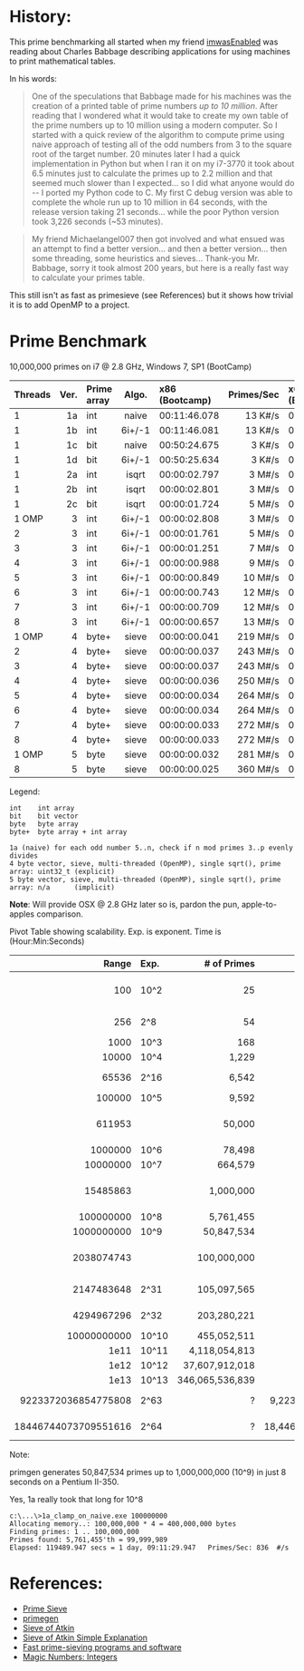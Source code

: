 # History:

This prime benchmarking all started when my friend [imwasEnabled](https://github.com/imwasEnabled) was reading about Charles Babbage describing applications for using machines to print mathematical tables.

In his words:


> One of the speculations that Babbage made for his machines was the creation of
a printed table of prime numbers *up to 10 million*.  After reading that I wondered
what it would take to create my own table of the prime numbers up to 10 million
using a modern computer.  So I started with a quick review of the algorithm to
compute prime using naive approach of testing all of the odd numbers from 3 to the
square root of the target number.  20 minutes later I had a quick implementation in
Python but when I ran it on my i7-3770 it took about 6.5 minutes just to calculate
the primes up to 2.2 million and that seemed much slower than I expected... so I
did what anyone would do -- I ported my Python code to C.  My first C debug
version was able to complete the whole run up to 10 million in 64 seconds, with the
release version taking 21 seconds... while the poor Python version took 3,226 seconds
(~53 minutes).  

> My friend Michaelangel007 then got involved and what ensued was an attempt to find a better version... and then a
better version... then some threading, some heuristics and sieves...  Thank-you Mr.
Babbage, sorry it took almost 200 years, but here is a really fast way to calculate
your primes table.

This still isn't as fast as primesieve (see References) but it shows how trivial it is to add OpenMP to a project.


# Prime Benchmark

10,000,000 primes on i7 @ 2.8 GHz, Windows 7, SP1 (BootCamp)

|Threads|Ver.|Prime array|Algo.|x86 (Bootcamp)|Primes/Sec|x64 (Bootcamp)|Primes/Sec| OSX 10.10 i7 @ 2.6 GHz |Primes/Sec |
|:------|---:|:--|:----:|:-------------|---------:|:-------------|---------:|:-----------------------|----------:|
|1      |1a|int  |naive | 00:11:46.078 |  13 K#/s | 00:26:42.294 |   6 K#/s | 00:12:22.641 |  13 K#/s|
|1      |1b|int  |6i+/-1| 00:11:46.081 |  13 K#/s | 00:26:33.725 |   6 K#/s | 00:12:23.646 |  13 K#/s|
|1      |1c|bit  |naive | 00:50:24.675 |   3 K#/s | 01:10:36.804 |   2 K#/s | 01:07:47.442 |   2 K#/s|
|1      |1d|bit  |6i+/-1| 00:50:25.634 |   3 K#/s | 01:03:52.921 |   2 K#/s | 00:56:41.401 |   2 K#/s|
|1      |2a|int  |isqrt | 00:00:02.797 |   3 M#/s | 00:00:06.272 |   1 M#/s | 00:00:06.652 |   1 M#/s|
|1      |2b|int  |isqrt | 00:00:02.801 |   3 M#/s | 00:00:06.269 |   1 M#/s | 00:00:06.612 |   1 M#/s|
|1      |2c|bit  |isqrt | 00:00:01.724 |   5 M#/s | 00:00:02.682 |   3 M#/s | 00:00:01.574 |   5 M#/s|
|1 OMP  | 3|int  |6i+/-1| 00:00:02.808 |   3 M#/s | 00:00:06.297 |   1 M#/s | 00:00:06.567 |   1 M#/s|
|2      | 3|int  |6i+/-1| 00:00:01.761 |   5 M#/s | 00:00:03.931 |   2 M#/s | 00:00:04.141 |   2 M#/s|
|3      | 3|int  |6i+/-1| 00:00:01.251 |   7 M#/s | 00:00:02.760 |   3 M#/s | 00:00:02.948 |   3 M#/s|
|4      | 3|int  |6i+/-1| 00:00:00.988 |   9 M#/s | 00:00:02.150 |   4 M#/s | 00:00:02.326 |   3 M#/s|
|5      | 3|int  |6i+/-1| 00:00:00.849 |  10 M#/s | 00:00:01.776 |   5 M#/s | 00:00:02.035 |   4 M#/s|
|6      | 3|int  |6i+/-1| 00:00:00.743 |  12 M#/s | 00:00:01.549 |   5 M#/s | 00:00:02.186 |   4 M#/s|
|7      | 3|int  |6i+/-1| 00:00:00.709 |  12 M#/s | 00:00:01.383 |   6 M#/s | 00:00:02.383 |   3 M#/s|
|8      | 3|int  |6i+/-1| 00:00:00.657 |  13 M#/s | 00:00:01.244 |   7 M#/s | 00:00:02.404 |   3 M#/s|
|1 OMP  | 4|byte+|sieve | 00:00:00.041 | 219 M#/s | 00:00:00.041 | 219 M#/s | 00:00:00.045 | 198 M#/s|
|2      | 4|byte+|sieve | 00:00:00.037 | 243 M#/s | 00:00:00.037 | 243 M#/s | 00:00:00.044 | 203 M#/s|
|3      | 4|byte+|sieve | 00:00:00.037 | 243 M#/s | 00:00:00.035 | 257 M#/s | 00:00:00.043 | 207 M#/s|
|4      | 4|byte+|sieve | 00:00:00.036 | 250 M#/s | 00:00:00.035 | 257 M#/s | 00:00:00.038 | 233 M#/s|
|5      | 4|byte+|sieve | 00:00:00.034 | 264 M#/s | 00:00:00.035 | 257 M#/s | 00:00:00.039 | 227 M#/s|
|6      | 4|byte+|sieve | 00:00:00.034 | 264 M#/s | 00:00:00.034 | 264 M#/s | 00:00:00.038 | 232 M#/s|
|7      | 4|byte+|sieve | 00:00:00.033 | 272 M#/s | 00:00:00.032 | 281 M#/s | 00:00:00.037 | 237 M#/s|
|8      | 4|byte+|sieve | 00:00:00.033 | 272 M#/s | 00:00:00.033 | 272 M#/s | 00:00:00.037 | 241 M#/s|
|1 OMP  | 5|byte |sieve | 00:00:00.032 | 281 M#/s | 00:00:00.033 | 272 M#/s |              |         |
|8      | 5|byte |sieve | 00:00:00.025 | 360 M#/s | 00:00:00.024 | 375 M#/s | 00:00:00.030 | 293 M#/s|

Legend:

    int    int array
    bit    bit vector
    byte   byte array
    byte+  byte array + int array

    1a (naive) for each odd number 5..n, check if n mod primes 3..p evenly divides
    4 byte vector, sieve, multi-threaded (OpenMP), single sqrt(), prime array: uint32_t (explicit)
    5 byte vector, sieve, multi-threaded (OpenMP), single sqrt(), prime array: n/a      (implicit)

**Note**: Will provide OSX @ 2.8 GHz later so is, pardon the pun, apple-to-apples comparison.

Pivot Table showing scalability. Exp. is exponent. Time is (Hour:Min:Seconds)

|               Range|Exp. |    # of Primes|                n'th PRime|Description             |1a          |1d          |2a          |2c          |4           |5           |
|-------------------:|:----|--------------:|-------------------------:|:-----------------------|:-----------|:-----------|:-----------|:-----------|:-----------|:-----------|
|                 100|10^2 |             25|                        97|Primes between 1 & 100  |            |            |            |            |            |            |
|                 256| 2^8 |             54|                       251|Largest 8-bit prime     |            |            |            |            |            |            |
|                1000|10^3 |            168|                       997|                        |            |            |            |            |            |            |
|               10000|10^4 |          1,229|                     9,973|                        |            |            |            |            |            |            |
|               65536| 2^16|          6,542|                    65,521|Largest 16-bit prime    |            |            |            |            |            |            |
|              100000|10^5 |          9,592|                    99,991|                        |            |            |            |            |            |            |
|              611953|     |         50,000|                   611,953|First 50,5000 primes    |00:00:09.071|00:00:19.983|00:00:00.122|00:00:00.061|00:00:00.002|00:00:00.002|
|             1000000|10^6 |         78,498|                   999,983|                        |00:00:22.389|00:00:49.865|00:00:00.243|00:00:00.118|00:00:00.004|00:00:00.002|
|            10000000|10^7 |        664,579|                 9,999,991|                        |00:26:42.294|01:01:48.889|00:00:06.254|00:00:02.631|00:00:00.036|00:00:00.023|
|            15485863|     |      1,000,000|                15,485,863|First 1,000,000 primes  |01:00:20.988|02:21:01.471|00:00:11.646|00:00:04.924|00:00:00.059|00:00:00.047|
|           100000000|10^8 |      5,761,455|                99,999,989|                        |1 day, 9 hrs|            |00:02:45.363|00:01:20.898|00:00:00.491|00:00:00.428|
|          1000000000|10^9 |     50,847,534|               999,999,937|                        |            |            |01:16:08.727|00:39:27.486|00:00:10.580|00:00:09.930|
|          2038074743|     |    100,000,000|             2,038,074,743|First 100,000,000 primes|            |            |            |            |            |00:00:21.912|
|          2147483648| 2^31|    105,097,565|             2,147,483,647|Largest 31-bit prime    |            |            |            |            |            |00:00:23.327|
|          4294967296| 2^32|    203,280,221|             4,294,967,291|Largest 32-bit prime    |            |            |            |            |            |00:00:50.808|
|         10000000000|10^10|    455,052,511|             9,999,999,967|                        |            |            |            |            |            |00:02:13.700|
|                1e11|10^11|  4,118,054,813|                         ?|                        |            |            |            |            |            |            |
|                1e12|10^12| 37,607,912,018|                         ?|                        |            |            |            |            |            |            |
|                1e13|10^13|346,065,536,839|                         ?|                        |            |            |            |            |            |            |
| 9223372036854775808| 2^63|              ?| 9,223,372,036,854,775,783|Largest 63-bit prime    |            |            |            |            |            |            |
|18446744073709551616| 2^64|              ?|18,446,744,073,709,551,557|largest 64-bit prime    |            |            |            |            |            |            |

Note:

 primgen generates 50,847,534 primes up to 1,000,000,000 (10^9) in just 8 seconds on a Pentium II-350.

Yes, 1a really took that long for 10^8

```
c:\...\>1a_clamp_on_naive.exe 100000000
Allocating memory..: 100,000,000 * 4 = 400,000,000 bytes
Finding primes: 1 .. 100,000,000
Primes found: 5,761,455'th = 99,999,989
Elapsed: 119489.947 secs = 1 day, 09:11:29.947   Primes/Sec: 836  #/s
```

# References:

* [Prime Sieve](http://primesieve.org)
* [primegen](http://cr.yp.to/primegen.html)
* [Sieve of Atkin](https://en.wikipedia.org/wiki/Sieve_of_Atkin)
* [Sieve of Atkin Simple Explanation](https://www.quora.com/How-can-sieve-of-Atkin-be-explained-in-simple-terms)
* [Fast prime-sieving programs and software](http://mathforum.org/kb/message.jspa?messageID=9807702)
* [Magic Numbers: Integers](https://msdn.microsoft.com/en-us/library/ee621251.aspx)

